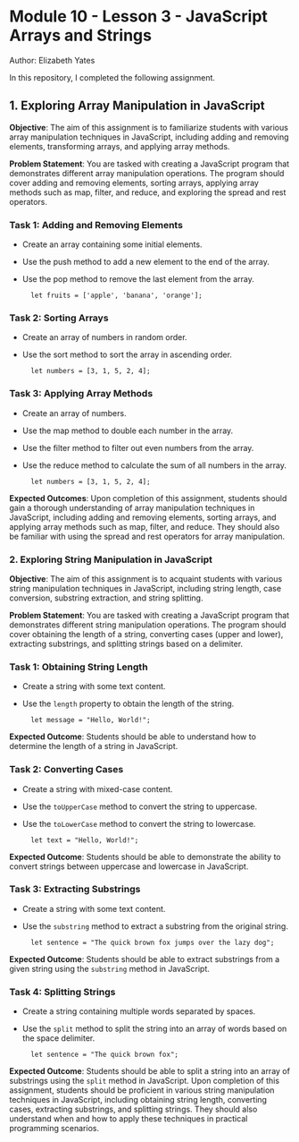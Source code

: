 # Module 10 - Lesson 3 - JavaScript Arrays and Strings
Author: Elizabeth Yates

In this repository, I completed the following assignment. 

## 1. Exploring Array Manipulation in JavaScript

**Objective**: The aim of this assignment is to familiarize students with various array manipulation techniques in JavaScript, including adding and removing elements, transforming arrays, and applying array methods.

**Problem Statement**: You are tasked with creating a JavaScript program that demonstrates different array manipulation operations. The program should cover adding and removing elements, sorting arrays, applying array methods such as map, filter, and reduce, and exploring the spread and rest operators.

### Task 1: Adding and Removing Elements

- Create an array containing some initial elements.
- Use the push method to add a new element to the end of the array.
- Use the pop method to remove the last element from the array.

        let fruits = ['apple', 'banana', 'orange'];

### Task 2: Sorting Arrays

- Create an array of numbers in random order.
- Use the sort method to sort the array in ascending order.

        let numbers = [3, 1, 5, 2, 4];

### Task 3: Applying Array Methods

- Create an array of numbers.
- Use the map method to double each number in the array.
- Use the filter method to filter out even numbers from the array.
- Use the reduce method to calculate the sum of all numbers in the array.

        let numbers = [3, 1, 5, 2, 4];

**Expected Outcomes**: Upon completion of this assignment, students should gain a thorough understanding of array manipulation techniques in JavaScript, including adding and removing elements, sorting arrays, and applying array methods such as map, filter, and reduce. They should also be familiar with using the spread and rest operators for array manipulation.

### 2. Exploring String Manipulation in JavaScript

**Objective**: The aim of this assignment is to acquaint students with various string manipulation techniques in JavaScript, including string length, case conversion, substring extraction, and string splitting.

**Problem Statement**: You are tasked with creating a JavaScript program that demonstrates different string manipulation operations. The program should cover obtaining the length of a string, converting cases (upper and lower), extracting substrings, and splitting strings based on a delimiter.

### Task 1: Obtaining String Length 

- Create a string with some text content. 
- Use the `length` property to obtain the length of the string.

        let message = "Hello, World!";

**Expected Outcome**: Students should be able to understand how to determine the length of a string in JavaScript.

### Task 2: Converting Cases 

- Create a string with mixed-case content. 
- Use the `toUpperCase` method to convert the string to uppercase. 
- Use the `toLowerCase` method to convert the string to lowercase.

        let text = "Hello, World!";

**Expected Outcome**: Students should be able to demonstrate the ability to convert strings between uppercase and lowercase in JavaScript.

### Task 3: Extracting Substrings 

- Create a string with some text content. 
- Use the `substring` method to extract a substring from the original string.

        let sentence = "The quick brown fox jumps over the lazy dog";

**Expected Outcome**: Students should be able to extract substrings from a given string using the `substring` method in JavaScript.

### Task 4: Splitting Strings 

- Create a string containing multiple words separated by spaces. 
- Use the `split` method to split the string into an array of words based on the space delimiter.

        let sentence = "The quick brown fox";

**Expected Outcome**: Students should be able to split a string into an array of substrings using the `split` method in JavaScript. Upon completion of this assignment, students should be proficient in various string manipulation techniques in JavaScript, including obtaining string length, converting cases, extracting substrings, and splitting strings. They should also understand when and how to apply these techniques in practical programming scenarios.